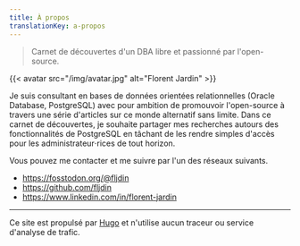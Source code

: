 ```yaml
---
title: À propos
translationKey: a-propos
---
```


> Carnet de découvertes d'un DBA libre et passionné par l'open-source.

{{< avatar src="/img/avatar.jpg" alt="Florent Jardin" >}}

Je suis consultant en bases de données orientées relationnelles (Oracle Database,
PostgreSQL) avec pour ambition de promouvoir l'open-source à travers une série 
d'articles sur ce monde alternatif sans limite. Dans ce carnet de découvertes, 
je souhaite partager mes recherches autours des fonctionnalités de PostgreSQL en 
tâchant de les rendre simples d'accès pour les administrateur⋅rices de tout horizon.

Vous pouvez me contacter et me suivre par l'un des réseaux suivants.

* https://fosstodon.org/@fljdin
* https://github.com/fljdin
* https://www.linkedin.com/in/florent-jardin

---

Ce site est propulsé par [Hugo](https://gohugo.io/) et n'utilise aucun
traceur ou service d'analyse de trafic.